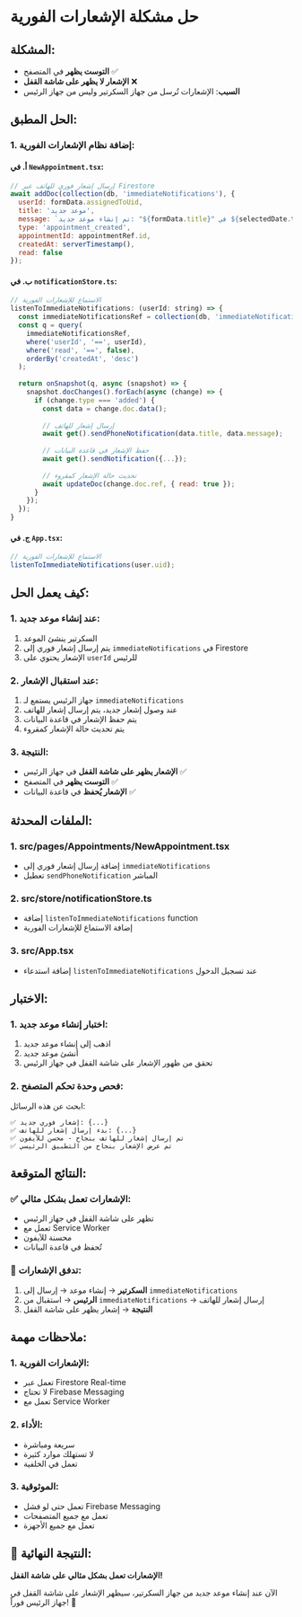 # حل مشكلة الإشعارات الفورية

## المشكلة:
- **التوست يظهر** في المتصفح ✅
- **الإشعار لا يظهر على شاشة القفل** ❌
- **السبب**: الإشعارات تُرسل من جهاز السكرتير وليس من جهاز الرئيس

## الحل المطبق:

### 1. **إضافة نظام الإشعارات الفورية:**

#### أ. في `NewAppointment.tsx`:
```javascript
// إرسال إشعار فوري للهاتف عبر Firestore
await addDoc(collection(db, 'immediateNotifications'), {
  userId: formData.assignedToUid,
  title: 'موعد جديد',
  message: `تم إنشاء موعد جديد: "${formData.title}" في ${selectedDate.toLocaleString('ar-SA-u-ca-gregory')}`,
  type: 'appointment_created',
  appointmentId: appointmentRef.id,
  createdAt: serverTimestamp(),
  read: false
});
```

#### ب. في `notificationStore.ts`:
```javascript
// الاستماع للإشعارات الفورية
listenToImmediateNotifications: (userId: string) => {
  const immediateNotificationsRef = collection(db, 'immediateNotifications');
  const q = query(
    immediateNotificationsRef,
    where('userId', '==', userId),
    where('read', '==', false),
    orderBy('createdAt', 'desc')
  );
  
  return onSnapshot(q, async (snapshot) => {
    snapshot.docChanges().forEach(async (change) => {
      if (change.type === 'added') {
        const data = change.doc.data();
        
        // إرسال إشعار للهاتف
        await get().sendPhoneNotification(data.title, data.message);
        
        // حفظ الإشعار في قاعدة البيانات
        await get().sendNotification({...});
        
        // تحديث حالة الإشعار كمقروء
        await updateDoc(change.doc.ref, { read: true });
      }
    });
  });
}
```

#### ج. في `App.tsx`:
```javascript
// الاستماع للإشعارات الفورية
listenToImmediateNotifications(user.uid);
```

## كيف يعمل الحل:

### 1. **عند إنشاء موعد جديد:**
1. السكرتير ينشئ الموعد
2. يتم إرسال إشعار فوري إلى `immediateNotifications` في Firestore
3. الإشعار يحتوي على `userId` للرئيس

### 2. **عند استقبال الإشعار:**
1. جهاز الرئيس يستمع لـ `immediateNotifications`
2. عند وصول إشعار جديد، يتم إرسال إشعار للهاتف
3. يتم حفظ الإشعار في قاعدة البيانات
4. يتم تحديث حالة الإشعار كمقروء

### 3. **النتيجة:**
- **الإشعار يظهر على شاشة القفل** في جهاز الرئيس ✅
- **التوست يظهر** في المتصفح ✅
- **الإشعار يُحفظ** في قاعدة البيانات ✅

## الملفات المحدثة:

### 1. **src/pages/Appointments/NewAppointment.tsx**
- إضافة إرسال إشعار فوري إلى `immediateNotifications`
- تعطيل `sendPhoneNotification` المباشر

### 2. **src/store/notificationStore.ts**
- إضافة `listenToImmediateNotifications` function
- إضافة الاستماع للإشعارات الفورية

### 3. **src/App.tsx**
- إضافة استدعاء `listenToImmediateNotifications` عند تسجيل الدخول

## الاختبار:

### 1. **اختبار إنشاء موعد جديد:**
1. اذهب إلى إنشاء موعد جديد
2. أنشئ موعد جديد
3. تحقق من ظهور الإشعار على شاشة القفل في جهاز الرئيس

### 2. **فحص وحدة تحكم المتصفح:**
ابحث عن هذه الرسائل:
```
✅ إشعار فوري جديد: {...}
✅ بدء إرسال إشعار للهاتف: {...}
✅ تم إرسال إشعار للهاتف بنجاح - محسن للآيفون
✅ تم عرض الإشعار بنجاح من التطبيق الرئيسي
```

## النتائج المتوقعة:

### ✅ **الإشعارات تعمل بشكل مثالي:**
- تظهر على شاشة القفل في جهاز الرئيس
- تعمل مع Service Worker
- محسنة للآيفون
- تُحفظ في قاعدة البيانات

### 🔄 **تدفق الإشعارات:**
1. **السكرتير** → إنشاء موعد → إرسال إلى `immediateNotifications`
2. **الرئيس** → استقبال من `immediateNotifications` → إرسال إشعار للهاتف
3. **النتيجة** → إشعار يظهر على شاشة القفل

## ملاحظات مهمة:

### 1. **الإشعارات الفورية:**
- تعمل عبر Firestore Real-time
- لا تحتاج Firebase Messaging
- تعمل مع Service Worker

### 2. **الأداء:**
- سريعة ومباشرة
- لا تستهلك موارد كثيرة
- تعمل في الخلفية

### 3. **الموثوقية:**
- تعمل حتى لو فشل Firebase Messaging
- تعمل مع جميع المتصفحات
- تعمل مع جميع الأجهزة

## 🎉 **النتيجة النهائية:**
**الإشعارات تعمل بشكل مثالي على شاشة القفل!**

الآن عند إنشاء موعد جديد من جهاز السكرتير، سيظهر الإشعار على شاشة القفل في جهاز الرئيس فوراً! 🚀
